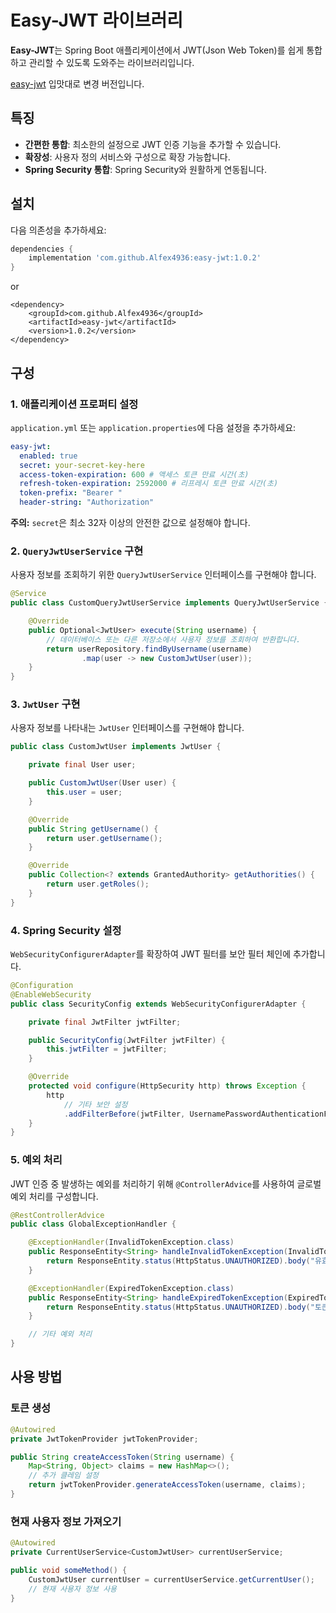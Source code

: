 # Easy-JWT 라이브러리

**Easy-JWT**는 Spring Boot 애플리케이션에서 JWT(Json Web Token)를 쉽게 통합하고 관리할 수 있도록 도와주는 라이브러리입니다.

[easy-jwt](https://github.com/geunoo/easy-jwt) 입맛대로 변경 버전입니다.

## 특징

- **간편한 통합**: 최소한의 설정으로 JWT 인증 기능을 추가할 수 있습니다.
- **확장성**: 사용자 정의 서비스와 구성으로 확장 가능합니다.
- **Spring Security 통합**: Spring Security와 원활하게 연동됩니다.

## 설치

다음 의존성을 추가하세요:

```gradle
dependencies {
    implementation 'com.github.Alfex4936:easy-jwt:1.0.2'
}
```

or

```pom
<dependency>
    <groupId>com.github.Alfex4936</groupId>
    <artifactId>easy-jwt</artifactId>
    <version>1.0.2</version>
</dependency>
```

## 구성

### 1. 애플리케이션 프로퍼티 설정

`application.yml` 또는 `application.properties`에 다음 설정을 추가하세요:

```yaml
easy-jwt:
  enabled: true
  secret: your-secret-key-here
  access-token-expiration: 600 # 액세스 토큰 만료 시간(초)
  refresh-token-expiration: 2592000 # 리프레시 토큰 만료 시간(초)
  token-prefix: "Bearer "
  header-string: "Authorization"
```

**주의:** `secret`은 최소 32자 이상의 안전한 값으로 설정해야 합니다.

### 2. `QueryJwtUserService` 구현

사용자 정보를 조회하기 위한 `QueryJwtUserService` 인터페이스를 구현해야 합니다.

```java
@Service
public class CustomQueryJwtUserService implements QueryJwtUserService {

    @Override
    public Optional<JwtUser> execute(String username) {
        // 데이터베이스 또는 다른 저장소에서 사용자 정보를 조회하여 반환합니다.
        return userRepository.findByUsername(username)
                .map(user -> new CustomJwtUser(user));
    }
}
```

### 3. `JwtUser` 구현

사용자 정보를 나타내는 `JwtUser` 인터페이스를 구현해야 합니다.

```java
public class CustomJwtUser implements JwtUser {

    private final User user;

    public CustomJwtUser(User user) {
        this.user = user;
    }

    @Override
    public String getUsername() {
        return user.getUsername();
    }

    @Override
    public Collection<? extends GrantedAuthority> getAuthorities() {
        return user.getRoles();
    }
}
```

### 4. Spring Security 설정

`WebSecurityConfigurerAdapter`를 확장하여 JWT 필터를 보안 필터 체인에 추가합니다.

```java
@Configuration
@EnableWebSecurity
public class SecurityConfig extends WebSecurityConfigurerAdapter {

    private final JwtFilter jwtFilter;

    public SecurityConfig(JwtFilter jwtFilter) {
        this.jwtFilter = jwtFilter;
    }

    @Override
    protected void configure(HttpSecurity http) throws Exception {
        http
            // 기타 보안 설정
            .addFilterBefore(jwtFilter, UsernamePasswordAuthenticationFilter.class);
    }
}
```

### 5. 예외 처리

JWT 인증 중 발생하는 예외를 처리하기 위해 `@ControllerAdvice`를 사용하여 글로벌 예외 처리를 구성합니다.

```java
@RestControllerAdvice
public class GlobalExceptionHandler {

    @ExceptionHandler(InvalidTokenException.class)
    public ResponseEntity<String> handleInvalidTokenException(InvalidTokenException ex) {
        return ResponseEntity.status(HttpStatus.UNAUTHORIZED).body("유효하지 않은 토큰입니다.");
    }

    @ExceptionHandler(ExpiredTokenException.class)
    public ResponseEntity<String> handleExpiredTokenException(ExpiredTokenException ex) {
        return ResponseEntity.status(HttpStatus.UNAUTHORIZED).body("토큰이 만료되었습니다.");
    }

    // 기타 예외 처리
}
```

## 사용 방법

### 토큰 생성

```java
@Autowired
private JwtTokenProvider jwtTokenProvider;

public String createAccessToken(String username) {
    Map<String, Object> claims = new HashMap<>();
    // 추가 클레임 설정
    return jwtTokenProvider.generateAccessToken(username, claims);
}
```

### 현재 사용자 정보 가져오기

```java
@Autowired
private CurrentUserService<CustomJwtUser> currentUserService;

public void someMethod() {
    CustomJwtUser currentUser = currentUserService.getCurrentUser();
    // 현재 사용자 정보 사용
}
```
